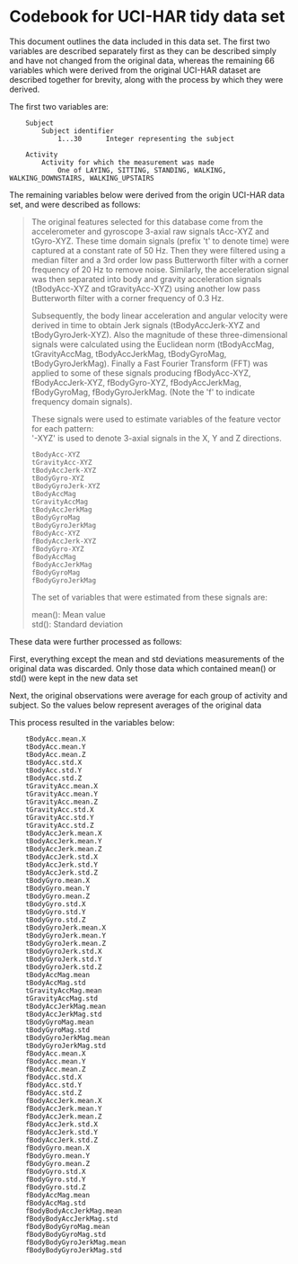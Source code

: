 # Codebook for UCI-HAR tidy data set

This document outlines the data included in this data set. The first two variables are described separately first as they can be described simply and have not changed from the original data, whereas the remaining 66 variables which were derived from the original UCI-HAR dataset are described together for brevity, along with the process by which they were derived.

The first two variables are:

```
	Subject		
		Subject identifier
			1...30		Integer representing the subject 
```			

```
	Activity
		Activity for which the measurement was made
			One of LAYING, SITTING, STANDING, WALKING, WALKING_DOWNSTAIRS, WALKING_UPSTAIRS
```

The remaining variables below were derived from the origin UCI-HAR data set, and were described as follows:

> The original features selected for this database come from the accelerometer and gyroscope 3-axial raw signals tAcc-XYZ and tGyro-XYZ. These time domain signals (prefix 't' to denote time) were captured at a constant rate of 50 Hz. Then they were filtered using a median filter and a 3rd order low pass Butterworth filter with a corner frequency of 20 Hz to remove noise. Similarly, the acceleration signal was then separated into body and gravity acceleration signals (tBodyAcc-XYZ and tGravityAcc-XYZ) using another low pass Butterworth filter with a corner frequency of 0.3 Hz. 
>
> Subsequently, the body linear acceleration and angular velocity were derived in time to obtain Jerk signals (tBodyAccJerk-XYZ and tBodyGyroJerk-XYZ). Also the magnitude of these three-dimensional signals were calculated using the Euclidean norm (tBodyAccMag, tGravityAccMag, tBodyAccJerkMag, tBodyGyroMag, tBodyGyroJerkMag). 
> Finally a Fast Fourier Transform (FFT) was applied to some of these signals producing fBodyAcc-XYZ, fBodyAccJerk-XYZ, fBodyGyro-XYZ, fBodyAccJerkMag, fBodyGyroMag, fBodyGyroJerkMag. (Note the 'f' to indicate frequency domain signals). 
>
> These signals were used to estimate variables of the feature vector for each pattern:  
>	'-XYZ' is used to denote 3-axial signals in the X, Y and Z directions. 
>
> ```
> tBodyAcc-XYZ  
> tGravityAcc-XYZ  
> tBodyAccJerk-XYZ  
> tBodyGyro-XYZ  
> tBodyGyroJerk-XYZ  
> tBodyAccMag  
> tGravityAccMag  
> tBodyAccJerkMag  
> tBodyGyroMag  
> tBodyGyroJerkMag  
> fBodyAcc-XYZ  
> fBodyAccJerk-XYZ  
> fBodyGyro-XYZ  
> fBodyAccMag  
> fBodyAccJerkMag  
> fBodyGyroMag  
> fBodyGyroJerkMag  
> ```
> The set of variables that were estimated from these signals are: 
> 
> mean(): Mean value  
> std(): Standard deviation  

These data were further processed as follows:

First, everything except the mean and std deviations measurements of the original data was discarded. Only those data which contained mean() or std() were kept in the new data set
 
Next, the original observations were average for each group of activity and subject. So the values below represent averages of the original data

This process resulted in the variables below:

```
	tBodyAcc.mean.X 
	tBodyAcc.mean.Y 
	tBodyAcc.mean.Z 
	tBodyAcc.std.X            
	tBodyAcc.std.Y 
	tBodyAcc.std.Z 
	tGravityAcc.mean.X 
	tGravityAcc.mean.Y 
	tGravityAcc.mean.Z 
	tGravityAcc.std.X         
	tGravityAcc.std.Y 
	tGravityAcc.std.Z 
	tBodyAccJerk.mean.X 
	tBodyAccJerk.mean.Y 
	tBodyAccJerk.mean.Z 
	tBodyAccJerk.std.X        
	tBodyAccJerk.std.Y 
	tBodyAccJerk.std.Z
	tBodyGyro.mean.X
	tBodyGyro.mean.Y
	tBodyGyro.mean.Z
	tBodyGyro.std.X          
	tBodyGyro.std.Y
	tBodyGyro.std.Z
	tBodyGyroJerk.mean.X
	tBodyGyroJerk.mean.Y
	tBodyGyroJerk.mean.Z
	tBodyGyroJerk.std.X      
	tBodyGyroJerk.std.Y
	tBodyGyroJerk.std.Z
	tBodyAccMag.mean
	tBodyAccMag.std
	tGravityAccMag.mean
	tGravityAccMag.std       
	tBodyAccJerkMag.mean
	tBodyAccJerkMag.std
	tBodyGyroMag.mean
	tBodyGyroMag.std
	tBodyGyroJerkMag.mean
	tBodyGyroJerkMag.std     
	fBodyAcc.mean.X
	fBodyAcc.mean.Y
	fBodyAcc.mean.Z
	fBodyAcc.std.X
	fBodyAcc.std.Y
	fBodyAcc.std.Z           
	fBodyAccJerk.mean.X
	fBodyAccJerk.mean.Y
	fBodyAccJerk.mean.Z
	fBodyAccJerk.std.X
	fBodyAccJerk.std.Y
	fBodyAccJerk.std.Z       
	fBodyGyro.mean.X
	fBodyGyro.mean.Y
	fBodyGyro.mean.Z
	fBodyGyro.std.X
	fBodyGyro.std.Y
	fBodyGyro.std.Z          
	fBodyAccMag.mean
	fBodyAccMag.std
	fBodyBodyAccJerkMag.mean
	fBodyBodyAccJerkMag.std
	fBodyBodyGyroMag.mean
	fBodyBodyGyroMag.std     
	fBodyBodyGyroJerkMag.mean
	fBodyBodyGyroJerkMag.std 
```